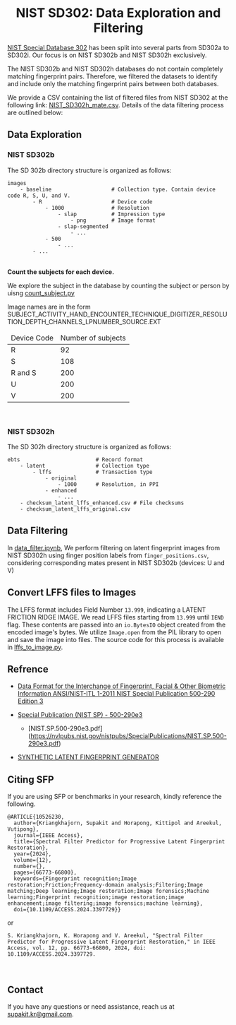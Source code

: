 # <div align="center"> NIST SD302: Data Exploration and Filtering </div>

[NIST Special Database 302](https://www.nist.gov/itl/iad/image-group/nist-special-database-302) has been split into several parts from SD302a to SD302i. Our focus is on NIST SD302b and NIST SD302h exclusively. 

The NIST SD302b and NIST SD302h databases do not contain completely matching fingerprint pairs. Therefore, we filtered the datasets to identify and include only the matching fingerprint pairs between both databases.

We provide a CSV containing the list of filtered files from NIST SD302 at the following link: [NIST_SD302h_mate.csv](https://drive.google.com/file/d/1yE5TUHdqC4ZW2-mqUFOsB1V9JGv-vbzI/view?usp=sharing). Details of the data filtering process are outlined below:


## <div align="left"> Data Exploration </div>

### NIST SD302b

The SD 302b directory structure is organized as follows:

    images
        - baseline                   # Collection type. Contain device code R, S, U, and V.
            - R                      # Device code
                - 1000               # Resolution
                    - slap           # Impression type
                        - png        # Image format
                    - slap-segmented
                        - ...
                - 500
                    - ...
            - ...

<br/>

<b> 
Count the subjects for each device. </b>

We explore the subject in the database by counting the subject or person by uisng [count_subject.py](https://github.com/skconan/NIST_SD302_Latent-Rolled_Mates_Filtering_Report/blob/71e280996707a3c0cc1ca7a9cad27de87b8dc166/src/count_subject.py)

Image names are in the form SUBJECT_ACTIVITY_HAND_ENCOUNTER_TECHNIQUE_DIGITIZER_RESOLUTION_DEPTH_CHANNELS_LPNUMBER_SOURCE.EXT


<table>
    <thead>
        <td>
            Device Code
        </td>
        <td>
            Number of subjects
        </td>
    </thead>
    <tr>
        <td>
            R
        </td>
        <td>
           92
        </td>
    </tr>
    <tr>
        <td>
           S
        </td>
        <td>
          108
        </td>
    </tr>
    <tr>
        <td>
           R and S
        </td>
        <td>
          200
        </td>
    </tr>
    <tr>
        <td>
           U
        </td>
        <td>
          200
        </td>
    </tr>
    <tr>
        <td>
           V
        </td>
        <td>
          200
        </td>
    </tr>
</table>   

<br/>

### NIST SD302h


The SD 302h directory structure is organized as follows:

    ebts                        # Record format
        - latent                # Collection type
            - lffs              # Transaction type
                - original     
                    - 1000      # Resolution, in PPI
                - enhanced
                    - ...
        - checksum_latent_lffs_enhanced.csv # File checksums
        - checksum_latent_lffs_original.csv
                    


## <div align="left"> Data Filtering </div>


In [data_filter.ipynb](https://github.com/skconan/NIST_SD302_Latent-Rolled_Mates_Filtering_Report/blob/71e280996707a3c0cc1ca7a9cad27de87b8dc166/notebook/data_filtering.ipynb), We perform filtering on latent fingerprint images from NIST SD302h using finger position labels from `finger_positions.csv`, considering corresponding mates present in NIST SD302b (devices: U and V)


## <div align="left"> Convert LFFS files to Images </div>

The LFFS format includes Field Number `13.999`, indicating a LATENT FRICTION RIDGE IMAGE. We read LFFS files starting from `13.999` until `IEND` flag. These contents are passed into an `io.BytesIO` object created from the encoded image's bytes. We utilize `Image.open` from the PIL library to open and save the image into files. The source code for this process is available in [lffs_to_image.py](https://github.com/skconan/NIST_SD302_Latent-Rolled_Mates_Filtering_Report/blob/71e280996707a3c0cc1ca7a9cad27de87b8dc166/src/lffs_to_image.py).


## <div align="left">Refrence</div>
    
- [Data Format for the Interchange of Fingerprint, Facial & Other Biometric Information ANSI/NIST-ITL 1-2011 NIST Special Publication 500-290 Edition 3](https://www.nist.gov/publications/data-format-interchange-fingerprint-facial-other-biometric-information-ansinist-itl-1-1)

- [Special Publication (NIST SP) - 500-290e3](https://doi.org/10.6028/NIST.SP.500-290e3)

    - [NIST.SP.500-290e3.pdf] (https://nvlpubs.nist.gov/nistpubs/SpecialPublications/NIST.SP.500-290e3.pdf)

- [SYNTHETIC LATENT FINGERPRINT GENERATOR](https://arxiv.org/abs/2208.13811)


## <div align="left">Citing SFP</div>

If you are using SFP or benchmarks in your research, kindly reference the following.

	@ARTICLE{10526230,
	  author={Kriangkhajorn, Supakit and Horapong, Kittipol and Areekul, Vutipong},
	  journal={IEEE Access}, 
	  title={Spectral Filter Predictor for Progressive Latent Fingerprint Restoration}, 
	  year={2024},
	  volume={12},
	  number={},
	  pages={66773-66800},
	  keywords={Fingerprint recognition;Image restoration;Friction;Frequency-domain analysis;Filtering;Image matching;Deep learning;Image restoration;Image forensics;Machine learning;Fingerprint recognition;image restoration;image enhancement;image filtering;image forensics;machine learning},
	  doi={10.1109/ACCESS.2024.3397729}}

or

	S. Kriangkhajorn, K. Horapong and V. Areekul, "Spectral Filter Predictor for Progressive Latent Fingerprint Restoration," in IEEE Access, vol. 12, pp. 66773-66800, 2024, doi: 10.1109/ACCESS.2024.3397729.

<br/>

## <div align="left">Contact</div>

If you have any questions or need assistance, reach us at supakit.kr@gmail.com.

